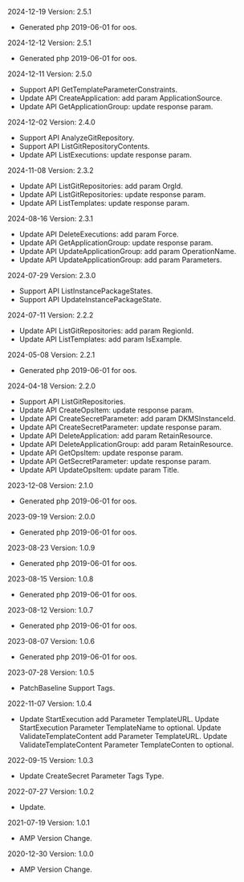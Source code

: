 2024-12-19 Version: 2.5.1
- Generated php 2019-06-01 for oos.

2024-12-12 Version: 2.5.1
- Generated php 2019-06-01 for oos.

2024-12-11 Version: 2.5.0
- Support API GetTemplateParameterConstraints.
- Update API CreateApplication: add param ApplicationSource.
- Update API GetApplicationGroup: update response param.


2024-12-02 Version: 2.4.0
- Support API AnalyzeGitRepository.
- Support API ListGitRepositoryContents.
- Update API ListExecutions: update response param.


2024-11-08 Version: 2.3.2
- Update API ListGitRepositories: add param OrgId.
- Update API ListGitRepositories: update response param.
- Update API ListTemplates: update response param.


2024-08-16 Version: 2.3.1
- Update API DeleteExecutions: add param Force.
- Update API GetApplicationGroup: update response param.
- Update API UpdateApplicationGroup: add param OperationName.
- Update API UpdateApplicationGroup: add param Parameters.


2024-07-29 Version: 2.3.0
- Support API ListInstancePackageStates.
- Support API UpdateInstancePackageState.


2024-07-11 Version: 2.2.2
- Update API ListGitRepositories: add param RegionId.
- Update API ListTemplates: add param IsExample.


2024-05-08 Version: 2.2.1
- Generated php 2019-06-01 for oos.

2024-04-18 Version: 2.2.0
- Support API ListGitRepositories.
- Update API CreateOpsItem: update response param.
- Update API CreateSecretParameter: add param DKMSInstanceId.
- Update API CreateSecretParameter: update response param.
- Update API DeleteApplication: add param RetainResource.
- Update API DeleteApplicationGroup: add param RetainResource.
- Update API GetOpsItem: update response param.
- Update API GetSecretParameter: update response param.
- Update API UpdateOpsItem: update param Title.


2023-12-08 Version: 2.1.0
- Generated php 2019-06-01 for oos.

2023-09-19 Version: 2.0.0
- Generated php 2019-06-01 for oos.

2023-08-23 Version: 1.0.9
- Generated php 2019-06-01 for oos.

2023-08-15 Version: 1.0.8
- Generated php 2019-06-01 for oos.

2023-08-12 Version: 1.0.7
- Generated php 2019-06-01 for oos.

2023-08-07 Version: 1.0.6
- Generated php 2019-06-01 for oos.

2023-07-28 Version: 1.0.5
- PatchBaseline Support Tags.

2022-11-07 Version: 1.0.4
- Update StartExecution add Parameter TemplateURL.
   Update StartExecution Parameter TemplateName to optional.
   Update ValidateTemplateContent add Parameter TemplateURL.
   Update ValidateTemplateContent Parameter TemplateConten to optional.

2022-09-15 Version: 1.0.3
- Update CreateSecret Parameter Tags Type.

2022-07-27 Version: 1.0.2
 - Update.

2021-07-19 Version: 1.0.1
- AMP Version Change.

2020-12-30 Version: 1.0.0
- AMP Version Change.

